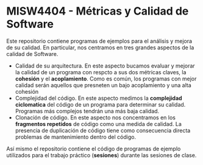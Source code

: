 # MISW4404 - Métricas y Calidad de Software

Este repositorio contiene programas de ejemplos para el análisis y mejora de su calidad.
En particular, nos centramos en tres grandes aspectos de la calidad de Software.

- Calidad de su arquitectura. En este aspecto bucamos evaluar y mejorar la calidad de un programa con respcto a sus dos métricas claves, la **cohesión** y el **acoplamiento**. Como es común, los programas con mejor calidad serán aquellos que presneten un bajo acoplamiento y una alta cohesión
- Complejidad del código. En este aspecto medimos la **complejidad ciclomatica** del código de un programa para determinar su calidad. Programas más complejos tendrán una más baja calidad.
- Clonación de código. En este aspecto nos concentramos en los **fragmentos repetidos** de código como una medida de calidad. La presencia de duplicación de código tiene como consecuencia directa problemas de mantenimiento dentro del código.


Así mismo el repositorio contiene el código de programas de ejemplo utilizados para el trabajo práctico (**sesiones**) durante las sesiones de clase.
